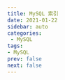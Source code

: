 ```yaml
---
title: MySQL 索引
date: 2021-01-22
sidebar: auto
categories:
 - MySQL
tags:
- MySQL
prev: false
next: false
---
```




